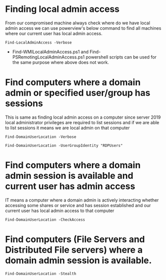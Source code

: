 # Finding local admin access
From our compromised machine always check where do we have local admin access we can use powerview's below command to find all machines where our current user has local admin access.
```
Find-LocalAdminAccess -Verbose
```
- Find-WMILocalAdminAccess.ps1 and Find-PSRemotingLocalAdminAccess.ps1 powershell scripts can be used for the same purpose where above does not work.

# Find computers where a domain admin or specified user/group has sessions
This is same as finding local admin access on a computer since server 2019 local administrator privileges are required to list sessions and if we are able to list sessions it means we are local admin on that computer
```
Find-DomainUserLocation -Verbose
```
```
Find-DomainUserLocation -UserGroupIdentity "RDPUsers"
```
# Find computers where a domain admin session is available and current user has admin access
IT means a computer where a domain admin is actively interacting whether accessing some shares or service and has session established and our current user has local admin access to that computer
```
Find-DomainUserLocation -CheckAccess
```
# Find computers (File Servers and Distributed File servers) where a domain admin session is available.
```
Find-DomainUserLocation -Stealth
```